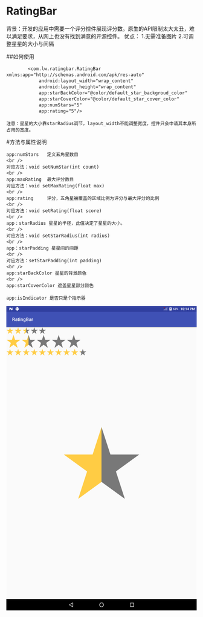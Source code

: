 # RatingBar
背景：开发的应用中需要一个评分控件展现评分数。原生的API限制太大太丑，难以满足要求，从网上也没有找到满意的开源控件。
优点：
1.无需准备图片
2.可调整星星的大小与间隔

##如何使用
```
        <com.lw.ratingbar.RatingBar xmlns:app="http://schemas.android.com/apk/res-auto"
            android:layout_width="wrap_content"
            android:layout_height="wrap_content"
            app:starBackColor="@color/default_star_backgroud_color"
            app:starCoverColor="@color/default_star_cover_color"
            app:numStars="5"
            app:rating="5"/>

注意：星星的大小靠starRadius调节，layout_width不能调整宽度，控件只会申请其本身所占用的宽度。
```
#方法与属性说明
```
app:numStars   定义五角星数目
<br />
对应方法：void setNumStar(int count)
<br />
app:maxRating  最大评分数目
对应方法：void setMaxRating(float max)
<br />
app:rating     评分，五角星被覆盖的区域比例为评分与最大评分的比例
<br />
对应方法：void setRating(float score)
<br />
app：starRadius 星星的半径，此值决定了星星的大小。
<br />
对应方法：void setStarRadius(int radius)
<br />
app：starPadding 星星间的间距
<br />
对应方法：setStarPadding(int padding)
<br />
app:starBackColor 星星的背景颜色
<br />
app:starCoverColor 遮盖星星部分颜色

app:isIndicator 是否只是个指示器

```

<img src="https://github.com/liu149339750/RatingBar/blob/master/shutcut.png"/>

